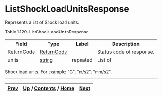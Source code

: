 # ListShockLoadUnitsResponse

Represents a list of Shock load units.

Table 1.129. ListShockLoadUnitsResponse

Field| Type| Label| Description  
---|---|---|---  
ReturnCode| [ReturnCode](ch01s04s04.md "Return Code")|  | Status code of response.  
units| [string](ch01s11.md "gRPC Scalar Value Types")| repeated| List of
Shock load units. For example: "G", "m/s2", "mm/s2".  
  
  

* * *

[Prev](ch01s06s24.md) | [Up](ch01s06s24.md) / [Contents](index.md) / [Home](../../index.htm)|  [Next](ch01s06s24s03.md)  
---|---|---

